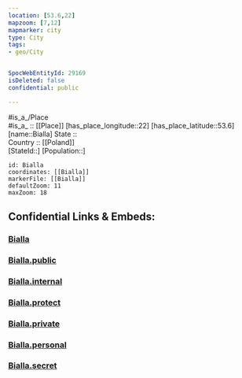 ```yaml
---
location: [53.6,22] 
mapzoom: [7,12] 
mapmarker: city 
type: City
tags:
- geo/City


SpocWebEntityId: 29169
isDeleted: false
confidential: public

---
```

#is_a_/Place  
#is_a_ :: [[Place]] 
[has_place_longitude::22] 
[has_place_latitude::53.6] 
[name::Bialla] 
State ::  
Country :: [[Poland]]  
[StateId::] 
[Population::] 



```leaflet
id: Bialla
coordinates: [[Bialla]] 
markerFile: [[Bialla]] 
defaultZoom: 11 
maxZoom: 18
```


## Confidential Links & Embeds: 

### [Bialla](/_Standards/Earth/Continent/Europe/Europe~East/Poland/Provinces~Poland/Warmian-Masurian/City/Bialla.md) 

### [Bialla.public](/_public/Earth/Continent/Europe/Europe~East/Poland/Provinces~Poland/Warmian-Masurian/City/Bialla.public.md) 

### [Bialla.internal](/_internal/Earth/Continent/Europe/Europe~East/Poland/Provinces~Poland/Warmian-Masurian/City/Bialla.internal.md) 

### [Bialla.protect](/_protect/Earth/Continent/Europe/Europe~East/Poland/Provinces~Poland/Warmian-Masurian/City/Bialla.protect.md) 

### [Bialla.private](/_private/Earth/Continent/Europe/Europe~East/Poland/Provinces~Poland/Warmian-Masurian/City/Bialla.private.md) 

### [Bialla.personal](/_personal/Earth/Continent/Europe/Europe~East/Poland/Provinces~Poland/Warmian-Masurian/City/Bialla.personal.md) 

### [Bialla.secret](/_secret/Earth/Continent/Europe/Europe~East/Poland/Provinces~Poland/Warmian-Masurian/City/Bialla.secret.md)

